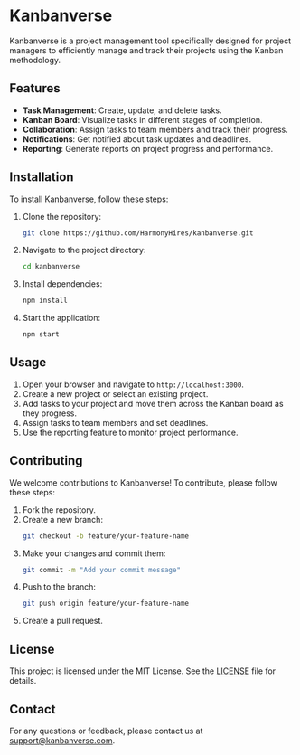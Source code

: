 # Kanbanverse

Kanbanverse is a project management tool specifically designed for project managers to efficiently manage and track their projects using the Kanban methodology.

## Features

- **Task Management**: Create, update, and delete tasks.
- **Kanban Board**: Visualize tasks in different stages of completion.
- **Collaboration**: Assign tasks to team members and track their progress.
- **Notifications**: Get notified about task updates and deadlines.
- **Reporting**: Generate reports on project progress and performance.

## Installation

To install Kanbanverse, follow these steps:

1. Clone the repository:
    ```bash
    git clone https://github.com/HarmonyHires/kanbanverse.git
    ```
2. Navigate to the project directory:
    ```bash
    cd kanbanverse
    ```
3. Install dependencies:
    ```bash
    npm install
    ```
4. Start the application:
    ```bash
    npm start
    ```

## Usage

1. Open your browser and navigate to `http://localhost:3000`.
2. Create a new project or select an existing project.
3. Add tasks to your project and move them across the Kanban board as they progress.
4. Assign tasks to team members and set deadlines.
5. Use the reporting feature to monitor project performance.

## Contributing

We welcome contributions to Kanbanverse! To contribute, please follow these steps:

1. Fork the repository.
2. Create a new branch:
    ```bash
    git checkout -b feature/your-feature-name
    ```
3. Make your changes and commit them:
    ```bash
    git commit -m "Add your commit message"
    ```
4. Push to the branch:
    ```bash
    git push origin feature/your-feature-name
    ```
5. Create a pull request.

## License

This project is licensed under the MIT License. See the [LICENSE](LICENSE) file for details.

## Contact

For any questions or feedback, please contact us at support@kanbanverse.com.
